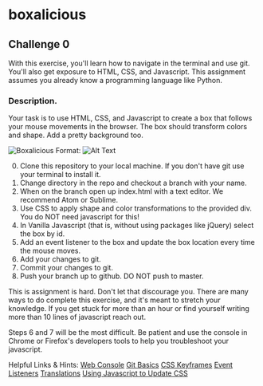 # boxalicious

## Challenge 0

With this exercise, you'll learn how to navigate in the terminal and use git. You'll also get exposure to HTML, CSS, and Javascript. This assignment assumes you already know a programming language like Python.

### Description.

Your task is to use HTML, CSS, and Javascript to create a box that follows your mouse movements in the browser. The box should transform colors and shape. Add a pretty background too.

![Boxalicious](/boxalicious.gif)
Format: ![Alt Text](url)

0. Clone this repository to your local machine. If you don't have git use your terminal to install it.
1. Change directory in the repo and checkout a branch with your name.
1. When on the branch open up index.html with a text editor. We recommend Atom or Sublime.
1. Use CSS to apply shape and color transformations to the provided div. You do NOT need javascript for this!
1. In Vanilla Javascript (that is, without using packages like jQuery) select the box by id.
1. Add an event listener to the box and update the box location every time the mouse moves.
1. Add your changes to git.
1. Commit your changes to git.
1. Push your branch up to github. DO NOT push to master.

This is assignment is hard. Don't let that discourage you. There are many ways to do complete this exercise, and it's meant to stretch your knowledge. If you get stuck for more than an hour or find yourself writing more than 10 lines of javascript reach out.

Steps 6 and 7 will be the most difficult. Be patient and use the console in Chrome or Firefox's developers tools to help you troubleshoot your javascript.

Helpful Links & Hints:
[Web Console](https://developer.mozilla.org/en-US/docs/Tools/Web_Console)
[Git Basics](https://earthdatascience.org/courses/intro-version-control-git/basic-git-commands/#clone-your-repository-to-your-local-machine)
[CSS Keyframes](https://www.w3schools.com/css/css3_animations.asp)
[Event Listeners](https://www.w3schools.com/js/js_htmldom_eventlistener.asp)
[Translations](https://cssreference.io/property/transform/)
[Using Javascript to Update CSS](https://www.w3schools.com/js/js_htmldom_css.asp)
